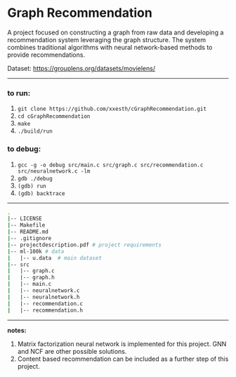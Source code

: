 
# Graph Recommendation
A project focused on constructing a graph from raw data and developing a recommendation system leveraging the graph structure. The system combines traditional algorithms with neural network-based methods to provide recommendations.

Dataset: https://grouplens.org/datasets/movielens/

---
  
### to run:  
1. ```git clone https://github.com/xxesth/cGraphRecommendation.git```
2. ```cd cGraphRecommendation```
3. ```make```
4. ```./build/run```
  
### to debug:  
1. ``gcc -g -o debug src/main.c src/graph.c src/recommendation.c src/neuralnetwork.c -lm``
2. ``gdb ./debug``
3. ``(gdb) run``
4. ``(gdb) backtrace``

---
```bash
.
|-- LICENSE
|-- Makefile 
|-- README.md  
|-- .gitignore
|-- projectdescription.pdf # project requirements 
|-- ml-100k # data
|   |-- u.data  # main dataset
|-- src  
|   |-- graph.c  
|   |-- graph.h  
|   |-- main.c  
|   |-- neuralnetwork.c  
|   |-- neuralnetwork.h  
|   |-- recommendation.c  
|   |-- recommendation.h
```
---
**notes:**  
1. Matrix factorization neural network is implemented for this project. GNN and NCF are other possible solutions.
2. Content based recommendation can be included as a further step of this project.
